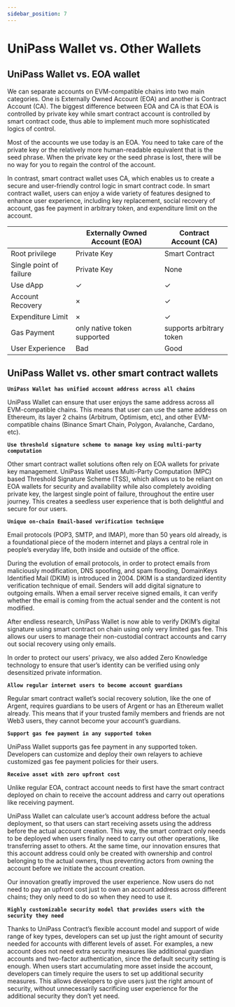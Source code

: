 ```yaml
---
sidebar_position: 7
---
```


# UniPass Wallet vs. Other Wallets

## UniPass Wallet vs. EOA wallet

We can separate accounts on EVM-compatible chains into two main categories. One is Externally Owned Account (EOA) and another is Contract Account (CA). The biggest difference between EOA and CA is that EOA is controlled by private key while smart contract account is controlled by smart contract code, thus able to implement much more sophisticated logics of control.

Most of the accounts we use today is an EOA. You need to take care of the private key or the relatively more human-readable equivalent that is the seed phrase. When the private key or the seed phrase is lost, there will be no way for you to regain the control of the account.

In contrast, smart contract wallet uses CA, which enables us to create a secure and user-friendly control logic in smart contract code. In smart contract wallet, users can enjoy a wide variety of features designed to enhance user experience, including key replacement, social recovery of account, gas fee payment in arbitrary token, and expenditure limit on the account.

|  | Externally Owned Account (EOA) | Contract Account (CA) |
| --- | --- | --- |
| Root privilege | Private Key | Smart Contract |
| Single point of failure | Private Key | None |
| Use dApp | ✓ | ✓ |
| Account Recovery | × | ✓ |
| Expenditure Limit | × | ✓ |
| Gas Payment | only native token supported | supports arbitrary token |
| User Experience | Bad | Good |

## UniPass Wallet vs. other smart contract wallets

**`UniPass Wallet has unified account address across all chains`**

UniPass Wallet can ensure that user enjoys the same address across all EVM-compatible chains. This means that user can use the same address on Ethereum, its layer 2 chains (Arbitrum, Optimism, etc), and other EVM-compatible chains (Binance Smart Chain, Polygon, Avalanche, Cardano, etc).

**`Use threshold signature scheme to manage key using multi-party computation`**

Other smart contract wallet solutions often rely on EOA wallets for private key management. UniPass Wallet uses Multi-Party Computation (MPC) based Threshold Signature Scheme (TSS), which allows us to be reliant on EOA wallets for security and availability while also completely avoiding private key, the largest single point of failure, throughout the entire user journey. This creates a seedless user experience that is both delightful and secure for our users.

**`Unique on-chain Email-based verification technique`**

Email protocols (POP3, SMTP, and IMAP), more than 50 years old already, is a foundational piece of the modern internet and plays a central role in people’s everyday life, both inside and outside of the office.

During the evolution of email protocols, in order to protect emails from  maliciously modification, DNS spoofing, and spam flooding, DomainKeys Identified Mail (DKIM) is introduced in 2004. DKIM is a standardized identity verification technique of email. Senders will add digital signature to outgoing emails. When a email server receive signed emails, it can verify whether the email is coming from the actual sender and the content is not modified.

After endless research, UniPass Wallet is now able to verify DKIM’s digital signature using smart contract on chain using only very limited gas fee. This allows our users to manage their non-custodial contract accounts and carry out social recovery using only emails.

In order to protect our users’ privacy, we also added Zero Knowledge technology to ensure that user’s identity can be verified using only desensitized private information.

**`Allow regular internet users to become account guardians`**

Regular smart contract wallet’s social recovery solution, like the one of Argent, requires guardians to be users of Argent or has an Ethereum wallet already. This means that if your trusted family members and friends are not Web3 users, they cannot become your account’s guardians.

**`Support gas fee payment in any supported token`**

UniPass Wallet supports gas fee payment in any supported token. Developers can customize and deploy their own relayers to achieve customized gas fee payment policies for their users.

**`Receive asset with zero upfront cost`**

Unlike regular EOA, contract account needs to first have the smart contract deployed on chain to receive the account address and carry out operations like receiving payment.

UniPass Wallet can calculate user’s account address before the actual deployment, so that users can start receiving assets using the address before the actual account creation. This way, the smart contract only needs to be deployed when users finally need to carry out other operations, like transferring asset to others. At the same time, our innovation ensures that this account address could only be created with ownership and control belonging to the actual owners, thus preventing actors from owning the account before we initiate the account creation.

Our innovation greatly improved the user experience. Now users do not need to pay an upfront cost just to own an account address across different chains; they only need to do so when they need to use it.

**`Highly customizable security model that provides users with the security they need`**

Thanks to UniPass Contract’s flexible account model and support of wide range of key types, developers can set up just the right amount of security needed for accounts with different levels of asset. For examples, a new account does not need extra security measures like additional guardian accounts and two-factor authentication, since the default security setting is enough. When users start accumulating more asset inside the account, developers can timely require the users to set up additional security measures. This allows developers to give users just the right amount of security, without unnecessarily sacrificing user experience for the additional security they don’t yet need.